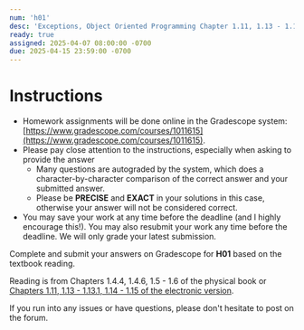 ```yaml
---
num: 'h01'
desc: 'Exceptions, Object Oriented Programming Chapter 1.11, 1.13 - 1.13.1, 1.14 - 1.15'
ready: true
assigned: 2025-04-07 08:00:00 -0700
due: 2025-04-15 23:59:00 -0700
---
```


# Instructions

- Homework assignments will be done online in the Gradescope system: [https://www.gradescope.com/courses/1011615](https://www.gradescope.com/courses/1011615).
- Please pay close attention to the instructions, especially when asking to provide the answer
  - Many questions are autograded by the system, which does a character-by-character comparison of the correct answer and your submitted answer.
  - Please be **PRECISE** and **EXACT** in your solutions in this case, otherwise your answer will not be considered correct.
- You may save your work at any time before the deadline (and I highly encourage this!). You may also resubmit your work any time before the deadline. We will only grade your latest submission.

Complete and submit your answers on Gradescope for **H01** based on the textbook reading.

Reading is from Chapters 1.4.4, 1.4.6, 1.5 - 1.6 of the physical book or [Chapters 1.11, 1.13 - 1.13.1, 1.14 - 1.15 of the electronic version](https://runestone.academy/ns/books/published/pythonds/index.html).

If you run into any issues or have questions, please don't hesitate to post on the forum.
